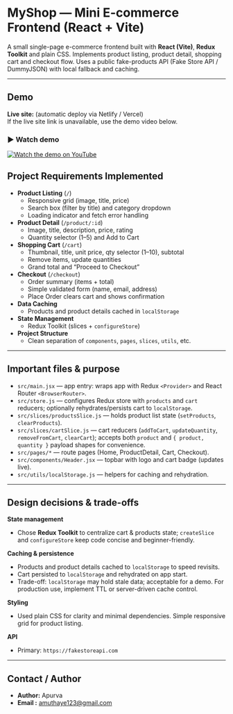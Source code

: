 # MyShop — Mini E-commerce Frontend (React + Vite)

A small single-page e-commerce frontend built with **React (Vite)**, **Redux Toolkit** and plain CSS.
Implements product listing, product detail, shopping cart and checkout flow. Uses a public fake-products API (Fake Store API / DummyJSON) with local fallback and caching.

---

## Demo

**Live site:** (automatic deploy via Netlify / Vercel)  
If the live site link is unavailable, use the demo video below.

### ▶ Watch demo

[![Watch the demo on YouTube](https://img.youtube.com/vi/jfzrWuZPy_U/hqdefault.jpg)](https://www.youtube.com/watch?v=jfzrWuZPy_U)

## Project Requirements Implemented

- **Product Listing** (`/`)
  - Responsive grid (image, title, price)
  - Search box (filter by title) and category dropdown
  - Loading indicator and fetch error handling
- **Product Detail** (`/product/:id`)
  - Image, title, description, price, rating
  - Quantity selector (1–5) and Add to Cart
- **Shopping Cart** (`/cart`)
  - Thumbnail, title, unit price, qty selector (1–10), subtotal
  - Remove items, update quantities
  - Grand total and “Proceed to Checkout”
- **Checkout** (`/checkout`)
  - Order summary (items + total)
  - Simple validated form (name, email, address)
  - Place Order clears cart and shows confirmation
- **Data Caching**
  - Products and product details cached in `localStorage`
- **State Management**
  - Redux Toolkit (slices + `configureStore`)
- **Project Structure**
  - Clean separation of `components`, `pages`, `slices`, `utils`, etc.

---

## Important files & purpose

- `src/main.jsx` — app entry: wraps app with Redux `<Provider>` and React Router `<BrowserRouter>`.
- `src/store.js` — configures Redux store with `products` and `cart` reducers; optionally rehydrates/persists cart to `localStorage`.
- `src/slices/productsSlice.js` — holds product list state (`setProducts`, `clearProducts`).
- `src/slices/cartSlice.js` — cart reducers (`addToCart`, `updateQuantity`, `removeFromCart`, `clearCart`); accepts both `product` and `{ product, quantity }` payload shapes for convenience.
- `src/pages/*` — route pages (Home, ProductDetail, Cart, Checkout).
- `src/components/Header.jsx` — topbar with logo and cart badge (updates live).
- `src/utils/localStorage.js` — helpers for caching and rehydration.

---

## Design decisions & trade-offs

**State management**

- Chose **Redux Toolkit** to centralize cart & products state; `createSlice` and `configureStore` keep code concise and beginner-friendly.

**Caching & persistence**

- Products and product details cached to `localStorage` to speed revisits.
- Cart persisted to `localStorage` and rehydrated on app start.
- Trade-off: `localStorage` may hold stale data; acceptable for a demo. For production use, implement TTL or server-driven cache control.

**Styling**

- Used plain CSS for clarity and minimal dependencies. Simple responsive grid for product listing.

**API**

- Primary: `https://fakestoreapi.com`

---

## Contact / Author

- **Author:** Apurva
- **Email :** amuthaye123@gmail.com
